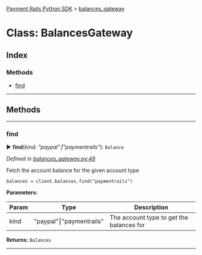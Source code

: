 [Payment Rails Python SDK](../README.md) > [balances_gateway](../classes/balances_gateway.md)



# Class: BalancesGateway

## Index

### Methods

* [find](balancesgateway.md#find)



---


## Methods

___

<a id="find"></a>

###  find

► **find**(kind: *"paypal"⎮"paymentrails"*): `Balance`



*Defined in [balances_gateway.py:49](https://github.com/PaymentRails/python-sdk/tree/master/paymentrails/balances_gateway.py#L49)*



Fetch the account balance for the given account type

    balances = client.balances.find("paymentrails")


**Parameters:**

| Param | Type | Description |
| ------ | ------ | ------ |
| kind | "paypal"⎮"paymentrails"   |  The account type to get the balances for |





**Returns:**  `Balances`





___


